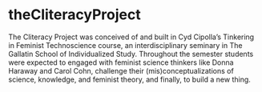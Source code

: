 # theCliteracyProject
The Cliteracy Project was conceived of and built in Cyd Cipolla’s Tinkering in Feminist Technoscience course, an interdisciplinary seminary in The Gallatin School of Individualized Study. Throughout the semester students were expected to engaged with feminist science thinkers like Donna Haraway and Carol Cohn, challenge their (mis)conceptualizations of science, knowledge, and feminist theory, and finally, to build a new thing. 
